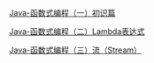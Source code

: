 
[Java-函数式编程（一）初识篇](https://www.javazhiyin.com/20249.html)

[Java-函数式编程（二）Lambda表达式](https://www.javazhiyin.com/20336.html)

[Java-函数式编程（三）流（Stream）](https://www.javazhiyin.com/20359.html)